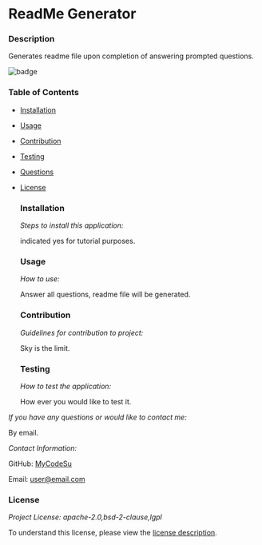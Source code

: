 # ReadMe Generator

### Description

Generates readme file upon completion of answering prompted questions.

![badge](https://img.shields.io/badge/license-lgpl-brightorange)
### Table of Contents
  * [Installation](#installation)
  * [Usage](#usage)
  * [Contribution](#contribution)
  * [Testing](#testing)
* [Questions](#questions)
* [License](#license)

  ### Installation

  _Steps to install this application:_

  indicated yes for tutorial purposes.
  
  ### Usage

  _How to use:_

  Answer all questions, readme file will be generated.
  
  ### Contribution

  _Guidelines for contribution to project:_

  Sky is the limit.
  
  ### Testing

  _How to test the application:_

  How ever you would like to test it.

_If you have any questions or would like to contact me:_

By email.

_Contact Information:_

GitHub: [MyCodeSu](https://github.com/MyCodeSu)

Email: [user@email.com](mailto:user@email.com)

### License

_Project License: apache-2.0,bsd-2-clause,lgpl_

To understand this license, please view the [license description]( https://opensource.org/licenses#:~:text=GNU%20Library%20or%20%22Lesser%22%20General%20Public%20License%20(LGPL)).


